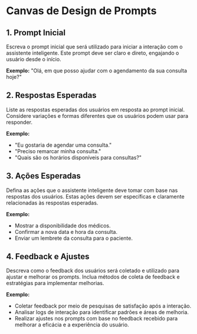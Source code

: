# Canvas de Design de Prompts

## 1. Prompt Inicial

Escreva o prompt inicial que será utilizado para iniciar a interação com o assistente inteligente. Este prompt deve ser claro e direto, engajando o usuário desde o início.

**Exemplo:** "Olá, em que posso ajudar com o agendamento da sua consulta hoje?"

## 2. Respostas Esperadas

Liste as respostas esperadas dos usuários em resposta ao prompt inicial. Considere variações e formas diferentes que os usuários podem usar para responder.

**Exemplo:**
  - "Eu gostaria de agendar uma consulta."
  - "Preciso remarcar minha consulta."
  - "Quais são os horários disponíveis para consultas?"

## 3. Ações Esperadas

Defina as ações que o assistente inteligente deve tomar com base nas respostas dos usuários. Estas ações devem ser específicas e claramente relacionadas às respostas esperadas.

**Exemplo:**
  - Mostrar a disponibilidade dos médicos.
  - Confirmar a nova data e hora da consulta.
  - Enviar um lembrete da consulta para o paciente.

## 4. Feedback e Ajustes

Descreva como o feedback dos usuários será coletado e utilizado para ajustar e melhorar os prompts. Inclua métodos de coleta de feedback e estratégias para implementar melhorias.

**Exemplo:**
  - Coletar feedback por meio de pesquisas de satisfação após a interação.
  - Analisar logs de interação para identificar padrões e áreas de melhoria.
  - Realizar ajustes nos prompts com base no feedback recebido para melhorar a eficácia e a experiência do usuário.
